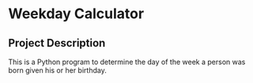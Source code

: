 # Weekday Calculator
## Project Description
This is a Python program to determine the day of the week a person was born given his or her birthday. 
